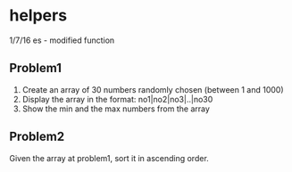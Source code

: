 # helpers
1/7/16 es - modified function

Problem1
--------
1. Create an array of 30 numbers randomly chosen (between 1 and 1000)
2. Display the array in the format: no1|no2|no3|..|no30
3. Show the min and the max numbers from the array

Problem2
--------
Given the array at problem1, sort it in ascending order.